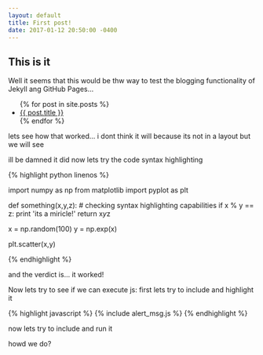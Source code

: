 ```yaml
---
layout: default
title: First post!
date: 2017-01-12 20:50:00 -0400
---
```

## This is it

Well it seems that this would be thw way to test the blogging functionality of Jekyll ang GitHub Pages...


<ul>
  {% for post in site.posts %}
    <li>
      <a href="{{ post.url }}">{{ post.title }}</a>
    </li>
  {% endfor %}
</ul>

lets see how that worked... i dont think it will because its not in a layout but we will see

ill be damned it did now lets try the code syntax highlighting

{% highlight python linenos %}

import numpy as np
from matplotlib import pyplot as plt

def something(x,y,z):
    # checking syntax highlighting capabilities
    if x % y == z:
        print 'its a miricle!'
        return x*y*z

x = np.random(100)
y = np.exp(x)

plt.scatter(x,y)

{% endhighlight %}

and the verdict is... it worked!

Now lets try to see if we can execute js:
first lets try to include and highlight it

{% highlight javascript %}
{% include alert_msg.js %}
{% endhighlight %}

now lets try to include and run it

  <script type="text/javascript" charset="utf-8">
    $(document).ready(function(){
      $("#submit").click(function(e){
        {% include alert_msg.js %}
        return false;
      })
    });
  </script>
  
howd we do?
